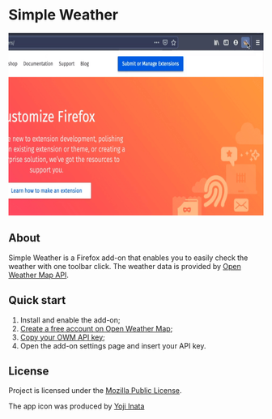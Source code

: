 # Simple Weather

<div align="center">
    <img src="./doc/demo.gif" height="360px" width="640px" alt="demo" />
</div>

## About

Simple Weather is a Firefox add-on that enables you to easily check the weather with one toolbar click. The weather data is provided by [Open Weather Map API](https://openweathermap.org/).

## Quick start

1. Install and enable the add-on;
2. [Create a free account on Open Weather Map](https://home.openweathermap.org/users/sign_up);
3. [Copy your OWM API key](https://home.openweathermap.org/api_keys);
4. Open the add-on settings page and insert your API key.

## License

Project is licensed under the [Mozilla Public License](./LICENSE).

The app icon was produced by [Yoji Inata](https://iconarchive.com/artist/yoji.html)
